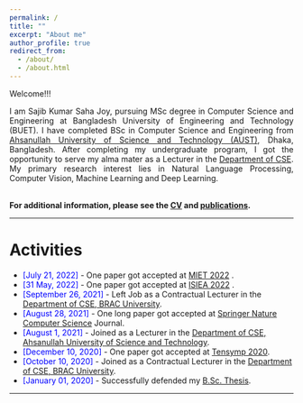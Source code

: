 ```yaml
---
permalink: /
title: ""
excerpt: "About me"
author_profile: true
redirect_from: 
  - /about/
  - /about.html
---
```


Welcome!!!

<div style="text-align: justify"> 

I am Sajib Kumar Saha Joy, pursuing MSc degree in Computer Science and Engineering at Bangladesh University of Engineering and Technology (BUET). I have completed BSc in Computer Science and Engineering from <a href="http://aust.edu/">Ahsanullah University of Science and Technology (AUST)</a>, Dhaka, Bangladesh. After completing my undergraduate program, I got the opportunity to serve my alma mater as a Lecturer in the <a href="https://www.aust.edu/cse">Department of CSE</a>. My primary research interest lies in Natural Language Processing, Computer Vision, Machine Learning and Deep Learning.<br /><br /></div>
 

**For additional information, please see the [CV](https://sajib-kumar.github.io/cv/) and [publications](https://sajib-kumar.github.io/publications/).**

-----------


# Activities 

* <span style="color:Blue"> [July 21, 2022] </span> - One paper got accepted at [MIET 2022](https://confmiet.org/) .
* <span style="color:Blue"> [31 May, 2022] </span> - One paper got accepted at [ISIEA 2022](https://www.isiea.asia/) .
* <span style="color:Blue"> [September 26, 2021] </span> - Left Job as a Contractual Lecturer in the [Department of CSE, BRAC University](https://www.bracu.ac.bd/).
* <span style="color:Blue"> [August 28, 2021] </span> - One long paper got accepted at [Springer Nature Computer Science](https://link.springer.com/article/10.1007/s42979-021-00823-1) Journal.
* <span style="color:Blue"> [August 1, 2021] </span> - Joined as a Lecturer in the [Department of CSE, Ahsanullah University of Science and Technology](http://aust.edu/).
* <span style="color:Blue"> [December 10, 2020] </span> - One paper got accepted at [Tensymp 2020](http://tensymp2020.com/).
* <span style="color:Blue"> [October 10, 2020] </span> - Joined as a Contractual Lecturer in the [Department of CSE, BRAC University](https://www.bracu.ac.bd/).
* <span style="color:Blue"> [January 01, 2020]  </span> - Successfully defended my [B.Sc. Thesis](https://sajib-kumar.github.io/files/B.Sc._Thesis.pdf). 

<script type="text/javascript" src="//rf.revolvermaps.com/0/0/8.js?i=52vxgbx02tg&amp;m=0&amp;c=ff0000&amp;cr1=ffffff&amp;f=arial&amp;l=33" async="async"></script>

-----------

